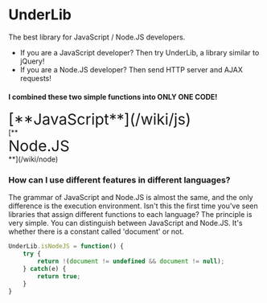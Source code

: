 # UnderLib
The best library for JavaScript / Node.JS developers.
- If you are a JavaScript developer? Then try UnderLib, a library similar to jQuery!
- If you are a Node.JS developer? Then send HTTP server and AJAX requests!
#### I combined these two simple functions into **ONLY ONE CODE**!

<div style="font-size: 30px; margin: 0;">[**JavaScript**](/wiki/js)</div>
[**<div style="font-size: 30px; margin: 0;">Node.JS</div>**](/wiki/node)

### How can I use different features in different languages?
The grammar of JavaScript and Node.JS is almost the same, and the only difference is the execution environment.
Isn't this the first time you've seen libraries that assign different functions to each language? The principle is very simple.
You can distinguish between JavaScript and Node.JS.
It's whether there is a constant called 'document' or not.

```javascript
UnderLib.isNodeJS = function() {
    try {
        return !(document != undefined && document != null);
    } catch(e) {
        return true;
    }
}
```
